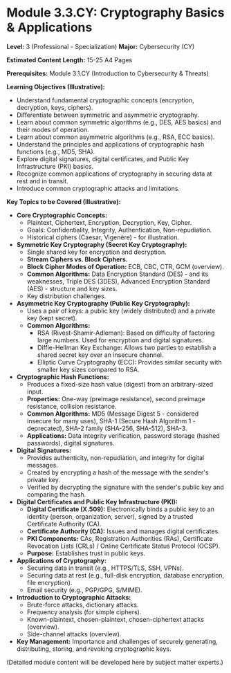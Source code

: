 
# Module 3.3.CY: Cryptography Basics & Applications

**Level:** 3 (Professional - Specialization)
**Major:** Cybersecurity (CY)

**Estimated Content Length:** 15-25 A4 Pages

**Prerequisites:** Module 3.1.CY (Introduction to Cybersecurity & Threats)

**Learning Objectives (Illustrative):**
*   Understand fundamental cryptographic concepts (encryption, decryption, keys, ciphers).
*   Differentiate between symmetric and asymmetric cryptography.
*   Learn about common symmetric algorithms (e.g., DES, AES basics) and their modes of operation.
*   Learn about common asymmetric algorithms (e.g., RSA, ECC basics).
*   Understand the principles and applications of cryptographic hash functions (e.g., MD5, SHA).
*   Explore digital signatures, digital certificates, and Public Key Infrastructure (PKI) basics.
*   Recognize common applications of cryptography in securing data at rest and in transit.
*   Introduce common cryptographic attacks and limitations.

**Key Topics to be Covered (Illustrative):**
*   **Core Cryptographic Concepts:**
    *   Plaintext, Ciphertext, Encryption, Decryption, Key, Cipher.
    *   Goals: Confidentiality, Integrity, Authentication, Non-repudiation.
    *   Historical ciphers (Caesar, Vigenère) - for illustration.
*   **Symmetric Key Cryptography (Secret Key Cryptography):**
    *   Single shared key for encryption and decryption.
    *   **Stream Ciphers vs. Block Ciphers.**
    *   **Block Cipher Modes of Operation:** ECB, CBC, CTR, GCM (overview).
    *   **Common Algorithms:** Data Encryption Standard (DES) - and its weaknesses, Triple DES (3DES), Advanced Encryption Standard (AES) - structure and key sizes.
    *   Key distribution challenges.
*   **Asymmetric Key Cryptography (Public Key Cryptography):**
    *   Uses a pair of keys: a public key (widely distributed) and a private key (kept secret).
    *   **Common Algorithms:**
        *   RSA (Rivest-Shamir-Adleman): Based on difficulty of factoring large numbers. Used for encryption and digital signatures.
        *   Diffie-Hellman Key Exchange: Allows two parties to establish a shared secret key over an insecure channel.
        *   Elliptic Curve Cryptography (ECC): Provides similar security with smaller key sizes compared to RSA.
*   **Cryptographic Hash Functions:**
    *   Produces a fixed-size hash value (digest) from an arbitrary-sized input.
    *   **Properties:** One-way (preimage resistance), second preimage resistance, collision resistance.
    *   **Common Algorithms:** MD5 (Message Digest 5 - considered insecure for many uses), SHA-1 (Secure Hash Algorithm 1 - deprecated), SHA-2 family (SHA-256, SHA-512), SHA-3.
    *   **Applications:** Data integrity verification, password storage (hashed passwords), digital signatures.
*   **Digital Signatures:**
    *   Provides authenticity, non-repudiation, and integrity for digital messages.
    *   Created by encrypting a hash of the message with the sender's private key.
    *   Verified by decrypting the signature with the sender's public key and comparing the hash.
*   **Digital Certificates and Public Key Infrastructure (PKI):**
    *   **Digital Certificate (X.509):** Electronically binds a public key to an identity (person, organization, server), signed by a trusted Certificate Authority (CA).
    *   **Certificate Authority (CA):** Issues and manages digital certificates.
    *   **PKI Components:** CAs, Registration Authorities (RAs), Certificate Revocation Lists (CRLs) / Online Certificate Status Protocol (OCSP).
    *   **Purpose:** Establishes trust in public keys.
*   **Applications of Cryptography:**
    *   Securing data in transit (e.g., HTTPS/TLS, SSH, VPNs).
    *   Securing data at rest (e.g., full-disk encryption, database encryption, file encryption).
    *   Email security (e.g., PGP/GPG, S/MIME).
*   **Introduction to Cryptographic Attacks:**
    *   Brute-force attacks, dictionary attacks.
    *   Frequency analysis (for simple ciphers).
    *   Known-plaintext, chosen-plaintext, chosen-ciphertext attacks (overview).
    *   Side-channel attacks (overview).
*   **Key Management:** Importance and challenges of securely generating, distributing, storing, and revoking cryptographic keys.

(Detailed module content will be developed here by subject matter experts.)
